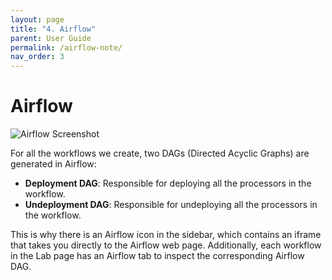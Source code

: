 ```yaml
---
layout: page
title: "4. Airflow"
parent: User Guide
permalink: /airflow-note/
nav_order: 3
---
```


# Airflow

![Airflow Screenshot](airflow.png)

For all the workflows we create, two DAGs (Directed Acyclic Graphs) are generated in Airflow:
- **Deployment DAG**: Responsible for deploying all the processors in the workflow.
- **Undeployment DAG**: Responsible for undeploying all the processors in the workflow.

This is why there is an Airflow icon in the sidebar, which contains an iframe that takes you directly to the Airflow web page. Additionally, each workflow in the Lab page has an Airflow tab to inspect the corresponding Airflow DAG.